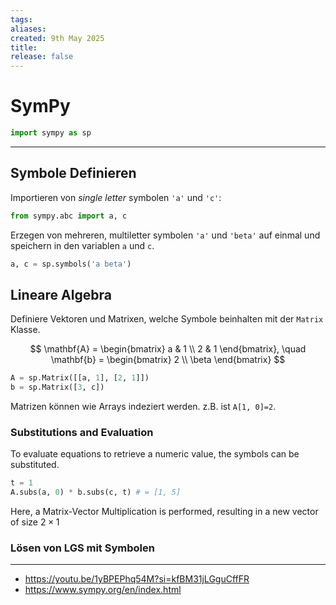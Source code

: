 ```yaml
---
tags: 
aliases: 
created: 9th May 2025
title: 
release: false
---
```


# SymPy

```py
import sympy as sp
```

---

## Symbole Definieren

Importieren von *single letter* symbolen `'a'` und `'c'`:

```py
from sympy.abc import a, c
```

Erzegen von mehreren, multiletter symbolen `'a'` und `'beta'` auf einmal und speichern in den variablen `a` und `c`.

```py
a, c = sp.symbols('a beta')
```

## Lineare Algebra 

Definiere Vektoren und Matrixen, welche Symbole beinhalten mit der `Matrix` Klasse. 

$$
\mathbf{A} = \begin{bmatrix}
a & 1 \\ 2 & 1
\end{bmatrix}, \quad \mathbf{b} = \begin{bmatrix} 2 \\ \beta \end{bmatrix}
$$

```py
A = sp.Matrix([[a, 1], [2, 1]])
b = sp.Matrix([3, c])
```

Matrizen können wie Arrays indeziert werden. z.B. ist `A[1, 0]=2`.

### Substitutions and Evaluation

To evaluate equations to retrieve a numeric value, the symbols can be substituted.

```py
t = 1
A.subs(a, 0) * b.subs(c, t) # = [1, 5]
```

Here, a Matrix-Vector Multiplication is performed, resulting in a new vector of size $2 \times 1$ 

### Lösen von LGS mit Symbolen



---

- https://youtu.be/1yBPEPhq54M?si=kfBM31jLGguCffFR
- https://www.sympy.org/en/index.html